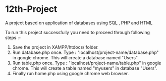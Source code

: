 # 12th-Project
A project based on application of databases using SQL , PHP and HTML

To run this project successfully you need to proceed through following steps :-
1. Save the project in XAMPP/htdocs/ folder.
2. Run database.php once.
	Type : "localhost/project-name/database.php" in google chrome.
	This will create a database named "Users".
3. Run table.php once.
	Type : "localhost/project-name/table.php" in google chrome.
	This will create a table named "myusers" in database "Users".
4. Finally run home.php using google chrome web browser.
